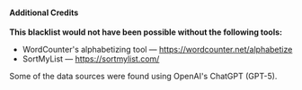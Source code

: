 #### Additional Credits



**This blacklist would not have been possible without the following tools:** 

* WordCounter's alphabetizing tool — https://wordcounter.net/alphabetize
* SortMyList — https://sortmylist.com/



Some of the data sources were found using OpenAI's ChatGPT (GPT-5). 

